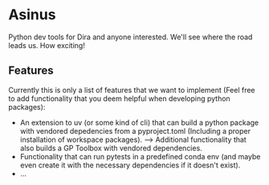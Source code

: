 # Asinus
Python dev tools for Dira and anyone interested. We'll see where the road leads us. How exciting!

## Features
Currently this is only a list of features that we want to implement (Feel free to add functionality that you deem helpful when developing python packages):

- An extension to uv (or some kind of cli) that can build a python package with vendored depedencies from a pyproject.toml (Including a proper installation of workspace packages). --> Additional functionality that also builds a GP Toolbox with vendored dependencies.
- Functionality that can run pytests in a predefined conda env (and maybe even create it with the necessary dependencies if it doesn't exist).
- ...